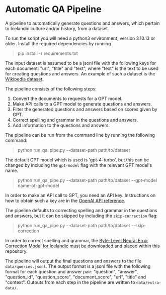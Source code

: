 # Automatic QA Pipeline

A pipeline to automatically generate questions and answers, which pertain to Icelandic culture and/or history, from a dataset.

To run the script you will need a python3 environment, version 3.10.13 or older. Install the required dependencies by running
> pip install -r requirements.txt

The input dataset is assumed to be a jsonl file with the following keys for each document: "url", "title" and "text", where "text" is the text to be used for creating questions and answers. An example of such a dataset is the [Wikipedia dataset](https://huggingface.co/datasets/wikimedia/wikipedia). 

The pipeline consists of the following steps:
1. Convert the documents to requests for a GPT model.
2. Make API calls to a GPT model to generate questions and answers.
3. Filter the generated questions and answers based on scores given by GPT.
4. Correct spelling and grammar in the questions and answers.
5. Add information to the questions and answers.

The pipeline can be run from the command line by running the following command:
> python run_qa_pipe.py --dataset-path path/to/dataset

The default GPT model which is used is 'gpt-4-turbo', but this can be changed by including the `gpt-model` flag with the relevant GPT model's name.
> python run_qa_pipe.py --dataset-path path/to/dataset --gpt-model name-of-gpt-model

In order to make an API call to GPT, you need an API key. Instructions on how to obtain such a key are in the [OpenAI API reference](https://platform.openai.com/docs/api-reference/authentication).

The pipeline defaults to correcting spelling and grammar in the questions and answers, but it can be skipped by including the `skip-correction` flag:
> python run_qa_pipe.py --dataset-path path/to/dataset --skip-correction

In order to correct spelling and grammar, the [Byte-Level Neural Error Correction Model for Icelandic](http://hdl.handle.net/20.500.12537/324) must be downloaded and placed within this repository.

The pipeline will output the final questions and answers to the file `data/queries.jsonl`. The output format is a jsonl file with the following format for each question and answer pair: "question", "answer", "question_id", "question_score", "document_score", "url", "title" and "context". Outputs from each step in the pipeline are written to `data/extra-data/`.
